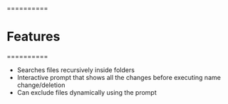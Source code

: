 ==========
# Features
==========
- Searches files recursively inside folders
- Interactive prompt that shows all the changes before executing name change/deletion
- Can exclude files dynamically using the prompt 
